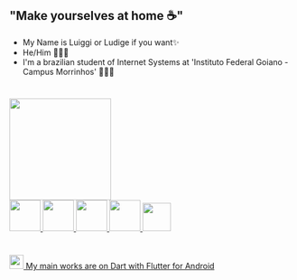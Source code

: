 
## "Make yourselves at home ☕"
- My Name is Luiggi or Ludige if you want✨
- He/Him 👨🏻‍💻
- I'm a brazilian student of Internet Systems at 'Instituto Federal Goiano - Campus Morrinhos' 🙋🏻‍♂️
#
<div>
<a href="https://github.com/ludige">
<img loading="lazy" height="180em" src="https://github-readme-stats.vercel.app/api/top-langs/?username=ludige&layout=compact&langs_count=7&theme=dracula"/>
  <div> <img loading="lazy" src="https://cdn.jsdelivr.net/gh/devicons/devicon/icons/java/java-original-wordmark.svg" width="55" height="55"/>
 <img loading="lazy" src="https://cdn.jsdelivr.net/gh/devicons/devicon/icons/javascript/javascript-original.svg" width="55" height="55"/>
<img loading="lazy" src="https://cdn.jsdelivr.net/gh/devicons/devicon/icons/nodejs/nodejs-original-wordmark.svg" width="55" height="55"/>
 <img loading="lazy" src="https://cdn.jsdelivr.net/gh/devicons/devicon/icons/python/python-plain.svg" width="55" height="55"/>
 <img loading="lazy" src="https://cdn.jsdelivr.net/gh/devicons/devicon/icons/dart/dart-original.svg" width="50" height="50"/>
</div>
</div>

#
<img loading="lazy" src="https://cdn.jsdelivr.net/gh/devicons/devicon/icons/flutter/flutter-original.svg" width="25" height="25"/> My main works are on Dart with Flutter for Android


